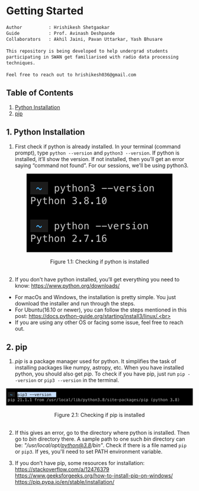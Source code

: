 # Getting Started
```
Author          : Hrishikesh Shetgaokar
Guide           : Prof. Avinash Deshpande
Collaborators   : Akhil Jaini, Pavan Uttarkar, Yash Bhusare

This repository is being developed to help undergrad students participating in SWAN get familiarised with radio data processing techniques.

Feel free to reach out to hrishikesh036@gmail.com
```

## Table of Contents
1. [Python Installation](#1-python-installation)
2. [pip](#2-pip)


## 1. Python Installation

1. First check if python is already installed. In your terminal (command prompt), type `python --version` and `python3 --version`. If python is installed, it’ll show the version. If not installed, then you’ll get an error saying “command not found”. For our sessions, we'll be using python3.

<p align="center">
  <img src="readmeImages/pythonVersion.png"/>
</p>
<p align="center">
  <a>Figure 1.1: Checking if python is installed</a>
  <br><br>
</p>

2. If you don't have python installed, you’ll get everything you need to know: https://www.python.org/downloads/<br>
* For macOs and Windows, the installation is pretty simple.  You just download the installer and run through the steps.<br>
* For Ubuntu(16.10 or newer), you can follow the steps mentioned in this post: https://docs.python-guide.org/starting/install3/linux/.<br>
* If you are using any other OS or facing some issue, feel free to reach out.

## 2. pip
1. *pip* is a package manager used for python. It simplifies the task of installing packages like numpy, astropy, etc. When you have installed python, you should also get *pip*. To check if you have pip, just run `pip --version` or `pip3 --version` in the terminal.
<p align="center">
  <img src="readmeImages/pipVersion.png"/>
</p>
<p align="center">
  <a>Figure 2.1: Checking if pip is installed</a>
  <br><br>
</p>

2. If this gives an error, go to the directory where python is installed. Then go to *bin* directory there. A sample path to one such *bin* directory can be: *"/usr/local/opt/python@3.8/bin"*. Check if there is a file named `pip` or `pip3`. If yes, you'll need to set PATH environment variable.

3. If you don’t have pip, some resources for installation:<br>
https://stackoverflow.com/a/12476379<br>
https://www.geeksforgeeks.org/how-to-install-pip-on-windows/<br>
https://pip.pypa.io/en/stable/installation/